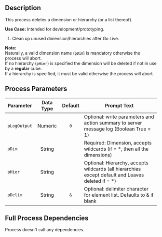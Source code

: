 ## Description
   
 This process deletes a dimension or hierarchy (or a list thereof).  
     
**Use Case:**    Intended for development/prototyping.  
1. Clean up unused dimension/hierarchies after Go Live.  
     
**Note:**     
 Naturally, a valid dimension name (`pDim`) is mandatory otherwise the process will abort.  
 If no hierarchy (`pHier`) is specified the dimension will be deleted if not in use by a **regular** cube.  
 If a hierarchy is specified, it must be valid otherwise the process will abort.  
## Process Parameters
  
|Parameter|Data Type|Default|Prompt Text|
  |---|:-:|:-:|---|
  |`pLogOutput`|Numeric|`0`|Optional: write parameters and action summary to server message log (Boolean True = 1)|
  |`pDim`|String||Required: Dimension, accepts wildcards (if = *, then all the dimensions)|
  |`pHier`|String||Optional: Hierarchy, accepts wildcards (all hierarchies except default and Leaves deleted if = *)|
  |`pDelim`|String|`&`|Optional: delimiter character for element list. Defaults to & if blank|
  ## Full Process Dependencies
Process doesn't call any dependencies.  

